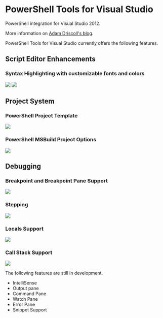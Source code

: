 PowerShell Tools for Visual Studio
===========

PowerShell integration for Visual Studio 2012. 

More information on <a href="http://csharpening.net/?p=1673">Adam Driscoll's blog</a>.

PowerShell Tools for Visual Studio currently offers the following features. 

<h2>Script Editor Enhancements</h2>

<h3>Syntax Highlighting with customizable fonts and colors</h3>

<img src="http://csharpening.net/wp-content/uploads/2013/07/syntax.png"/>

<img src="http://csharpening.net/wp-content/uploads/2013/07/fontandcolors.png"/>

<h2>Project System</h2>

<h3>PowerShell Project Template</h3>

<img src="http://csharpening.net/wp-content/uploads/2013/07/projects.png"/>

<h3>PowerShell MSBuild Project Options</h3>

<img src="http://csharpening.net/wp-content/uploads/2013/07/projprops.png"/>

<h2>Debugging</h2>

<h3>Breakpoint and Breakpoint Pane Support</h3>

<img src="http://csharpening.net/wp-content/uploads/2013/07/breakpoints.png"/>

<h3>Stepping</h3>

<img src="http://csharpening.net/wp-content/uploads/2013/07/stepping.png"/>

<h3>Locals Support</h3>

<img src="http://csharpening.net/wp-content/uploads/2013/07/locals.png"/>

<h3>Call Stack Support</h3>

<img src="http://csharpening.net/wp-content/uploads/2013/07/callstack.png"/>

The following features are still in development.

* IntelliSense
* Output pane
* Command Pane
* Watch Pane
* Error Pane
* Snippet Support
